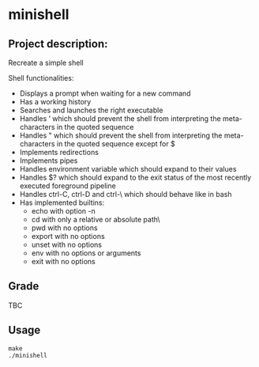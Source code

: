 # minishell

## Project description:
Recreate a simple shell

Shell functionalities:
- Displays a prompt when waiting for a new command
- Has a working history
- Searches and launches the right executable
- Handles ’  which should prevent the shell from interpreting the meta- characters in the quoted sequence
- Handles "  which should prevent the shell from interpreting the meta- characters in the quoted sequence except for $
- Implements redirections
- Implements pipes
- Handles environment variable which should expand to their values
- Handles $? which should expand to the exit status of the most recently executed foreground pipeline
- Handles ctrl-C, ctrl-D and ctrl-\ which should behave like in bash
- Has implemented builtins:
  - echo with option -n
  - cd with only a relative or absolute path\
  - pwd with no options
  - export with no options
  - unset with no options
  - env with no options or arguments
  - exit with no options

## Grade
TBC

## Usage

```make```\
```./minishell```
